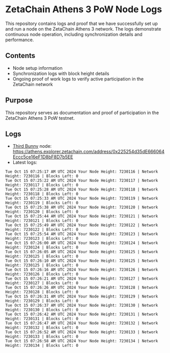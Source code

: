 # ZetaChain Athens 3 PoW Node Logs
This repository contains logs and proof that we have successfully set up and run a node on the ZetaChain Athens 3 network. The logs demonstrate continuous node operation, including synchronization details and performance.

## Contents
- Node setup information
- Synchronization logs with block height details
- Ongoing proof of work logs to verify active participation in the ZetaChain network

## Purpose
This repository serves as documentation and proof of participation in the ZetaChain Athens 3 PoW testnet.

## Logs

- [Third Bunny](https://thirdbunny.xyz/) node: https://athens.explorer.zetachain.com/address/0x225254d35dE666064Eccc5ce16eF1D8bF8D7b5EE
- Latest logs:
```
Tue Oct 15 07:25:17 AM UTC 2024 Your Node Height: 7230116 | Network Height: 7230116 | Blocks Left: 0
Tue Oct 15 07:25:22 AM UTC 2024 Your Node Height: 7230117 | Network Height: 7230117 | Blocks Left: 0
Tue Oct 15 07:25:28 AM UTC 2024 Your Node Height: 7230118 | Network Height: 7230118 | Blocks Left: 0
Tue Oct 15 07:25:33 AM UTC 2024 Your Node Height: 7230119 | Network Height: 7230119 | Blocks Left: 0
Tue Oct 15 07:25:38 AM UTC 2024 Your Node Height: 7230120 | Network Height: 7230120 | Blocks Left: 0
Tue Oct 15 07:25:44 AM UTC 2024 Your Node Height: 7230121 | Network Height: 7230121 | Blocks Left: 0
Tue Oct 15 07:25:49 AM UTC 2024 Your Node Height: 7230122 | Network Height: 7230122 | Blocks Left: 0
Tue Oct 15 07:25:54 AM UTC 2024 Your Node Height: 7230123 | Network Height: 7230123 | Blocks Left: 0
Tue Oct 15 07:26:00 AM UTC 2024 Your Node Height: 7230124 | Network Height: 7230124 | Blocks Left: 0
Tue Oct 15 07:26:05 AM UTC 2024 Your Node Height: 7230125 | Network Height: 7230125 | Blocks Left: 0
Tue Oct 15 07:26:10 AM UTC 2024 Your Node Height: 7230125 | Network Height: 7230125 | Blocks Left: 0
Tue Oct 15 07:26:16 AM UTC 2024 Your Node Height: 7230126 | Network Height: 7230126 | Blocks Left: 0
Tue Oct 15 07:26:21 AM UTC 2024 Your Node Height: 7230127 | Network Height: 7230127 | Blocks Left: 0
Tue Oct 15 07:26:26 AM UTC 2024 Your Node Height: 7230128 | Network Height: 7230128 | Blocks Left: 0
Tue Oct 15 07:26:31 AM UTC 2024 Your Node Height: 7230129 | Network Height: 7230129 | Blocks Left: 0
Tue Oct 15 07:26:37 AM UTC 2024 Your Node Height: 7230130 | Network Height: 7230130 | Blocks Left: 0
Tue Oct 15 07:26:42 AM UTC 2024 Your Node Height: 7230131 | Network Height: 7230131 | Blocks Left: 0
Tue Oct 15 07:26:47 AM UTC 2024 Your Node Height: 7230132 | Network Height: 7230132 | Blocks Left: 0
Tue Oct 15 07:26:52 AM UTC 2024 Your Node Height: 7230133 | Network Height: 7230133 | Blocks Left: 0
Tue Oct 15 07:26:58 AM UTC 2024 Your Node Height: 7230134 | Network Height: 7230134 | Blocks Left: 0
```
